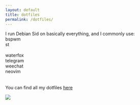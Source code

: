 ```yaml
---
layout: default
title: dotfiles
permalink: /dotfiles/
---
```

I run Debian Sid on basically everything, and I commonly use:<br>
bspwm<br>
st<br>
<br>
waterfox<br>
telegram<br>
weechat<br>
neovim<br>
<br>
<br>
You can find all my dotfiles <a href='https://github.com/f0x52/dots'>here</a>
<div class="gallery"><img src="/media/rice.png"></div><br>
